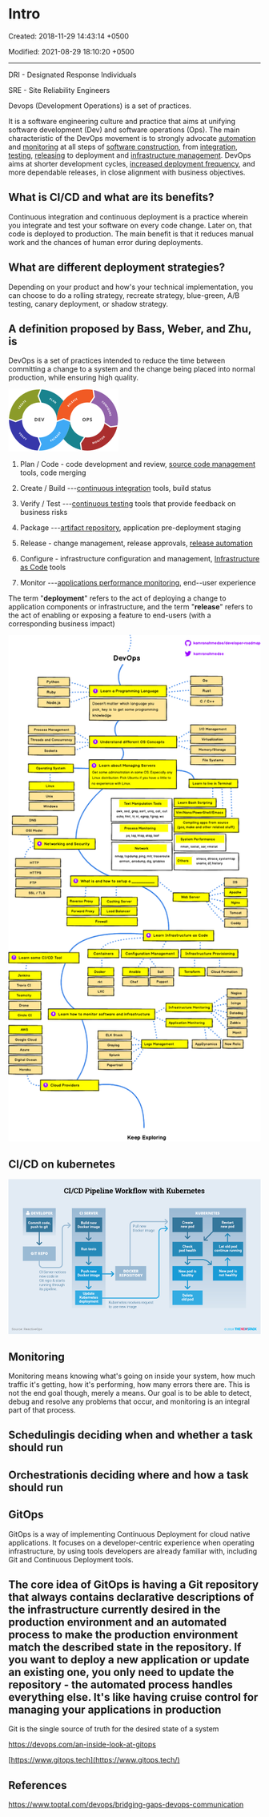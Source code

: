 # Intro

Created: 2018-11-29 14:43:14 +0500

Modified: 2021-08-29 18:10:20 +0500

---

DRI - Designated Response Individuals

SRE - Site Reliability Engineers

Devops (Development Operations) is a set of practices.

It is a software engineering culture and practice that aims at unifying software development (Dev) and software operations (Ops). The main characteristic of the DevOps movement is to strongly advocate [automation](https://en.wikipedia.org/wiki/Automation) and [monitoring](https://en.wikipedia.org/wiki/Event_monitoring) at all steps of [software construction](https://en.wikipedia.org/wiki/Software_build), from [integration](https://en.wikipedia.org/wiki/Continuous_integration), [testing](https://en.wikipedia.org/wiki/Test_automation), [releasing](https://en.wikipedia.org/wiki/Software_release_life_cycle) to deployment and [infrastructure management](https://en.wikipedia.org/wiki/Infrastructure_as_Code). DevOps aims at shorter development cycles, [increased deployment frequency](https://en.wikipedia.org/wiki/Continuous_delivery), and more dependable releases, in close alignment with business objectives.

## What is CI/CD and what are its benefits?

Continuous integration and continuous deployment is a practice wherein you integrate and test your software on every code change. Later on, that code is deployed to production. The main benefit is that it reduces manual work and the chances of human error during deployments.

## What are different deployment strategies?

Depending on your product and how's your technical implementation, you can choose to do a rolling strategy, recreate strategy, blue-green, A/B testing, canary deployment, or shadow strategy.

## A definition proposed by Bass, Weber, and Zhu, is

DevOps is a set of practices intended to reduce the time between committing a change to a system and the change being placed into normal production, while ensuring high quality.

![Illustration showing stages in a DevOps toolchain](../../media/DevOps-DevOps-Intro-image1.png)

1. Plan / Code - code development and review, [source code management](https://en.wikipedia.org/wiki/Version_control) tools, code merging

2. Create / Build ---[continuous integration](https://en.wikipedia.org/wiki/Continuous_integration) tools, build status

3. Verify / Test ---[continuous testing](https://en.wikipedia.org/wiki/Continuous_testing) tools that provide feedback on business risks

4. Package ---[artifact repository](https://en.wikipedia.org/wiki/Binary_repository_manager), application pre-deployment staging

5. Release - change management, release approvals, [release automation](https://en.wikipedia.org/wiki/Application_release_automation)

6. Configure - infrastructure configuration and management, [Infrastructure as Code](https://en.wikipedia.org/wiki/Infrastructure_as_Code) tools

7. Monitor ---[applications performance monitoring](https://en.wikipedia.org/wiki/Application_performance_management), end--user experience

The term "**deployment**" refers to the act of deploying a change to application components or infrastructure, and the term "**release**" refers to the act of enabling or exposing a feature to end-users (with a corresponding business impact)

![image](../../media/DevOps-DevOps-Intro-image2.png)

## CI/CD on kubernetes

![image](../../media/DevOps-DevOps-Intro-image3.png)

## Monitoring

Monitoring means knowing what's going on inside your system, how much traffic it's getting, how it's performing, how many errors there are. This is not the end goal though, merely a means. Our goal is to be able to detect, debug and resolve any problems that occur, and monitoring is an integral part of that process.

## Schedulingis deciding when and whether a task should run

## Orchestrationis deciding where and how a task should run

## GitOps

GitOps is a way of implementing Continuous Deployment for cloud native applications. It focuses on a developer-centric experience when operating infrastructure, by using tools developers are already familiar with, including Git and Continuous Deployment tools.

## The core idea of GitOps is having a Git repository that always contains declarative descriptions of the infrastructure currently desired in the production environment and an automated process to make the production environment match the described state in the repository. If you want to deploy a new application or update an existing one, you only need to update the repository - the automated process handles everything else. It's like having cruise control for managing your applications in production

Git is the single source of truth for the desired state of a system

<https://devops.com/an-inside-look-at-gitops>

[https://www.gitops.tech](https://www.gitops.tech/)

## References

<https://www.toptal.com/devops/bridging-gaps-devops-communication>
